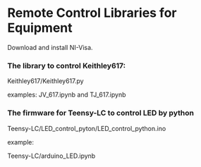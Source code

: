 # Remote Control Libraries for Equipment

Download and install NI-Visa.

### The library to control Keithley617:

Keithley617/Keithley617.py

examples:
JV_617.ipynb and TJ_617.ipynb

### The firmware for Teensy-LC to control LED by python

Teensy-LC/LED_control_pyton/LED_control_python.ino

example:

Teensy-LC/arduino_LED.ipynb
